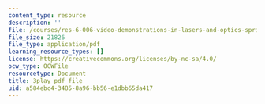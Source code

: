 ```yaml
---
content_type: resource
description: ''
file: /courses/res-6-006-video-demonstrations-in-lasers-and-optics-spring-2008/a584ebc434858a96bb56e1dbb65da417_Qq_EFXj3wgw.pdf
file_size: 21826
file_type: application/pdf
learning_resource_types: []
license: https://creativecommons.org/licenses/by-nc-sa/4.0/
ocw_type: OCWFile
resourcetype: Document
title: 3play pdf file
uid: a584ebc4-3485-8a96-bb56-e1dbb65da417
---
```

